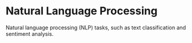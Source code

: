 # Natural Language Processing
Natural language processing (NLP) tasks, such as text classification and sentiment analysis.
